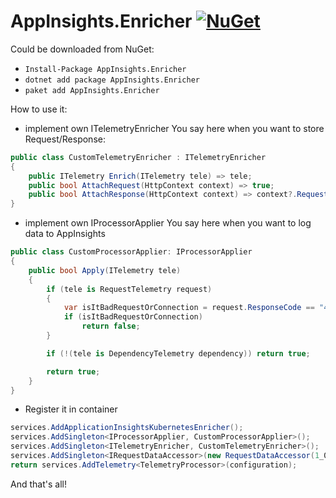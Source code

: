 # AppInsights.Enricher [![NuGet](https://buildstats.info/nuget/AppInsights.Enricher?includePreReleases=true)](https://www.nuget.org/packages/AppInsights.Enricher)


Could be downloaded from NuGet:
- ```Install-Package AppInsights.Enricher```
- ```dotnet add package AppInsights.Enricher```
- ```paket add AppInsights.Enricher```

How to use it:

* implement own ITelemetryEnricher
You say here when you want to store Request/Response:

```csharp
public class CustomTelemetryEnricher : ITelemetryEnricher
{
    public ITelemetry Enrich(ITelemetry tele) => tele;
    public bool AttachRequest(HttpContext context) => true;
    public bool AttachResponse(HttpContext context) => context?.Request?.Path.Value?.Contains("mail") == true;
}
```

* implement own IProcessorApplier
You say here when you want to log data to AppInsights

```csharp
public class CustomProcessorApplier: IProcessorApplier
{
    public bool Apply(ITelemetry tele)
    {
        if (tele is RequestTelemetry request)
        {
            var isItBadRequestOrConnection = request.ResponseCode == "404";
            if (isItBadRequestOrConnection)
                return false;
        }

        if (!(tele is DependencyTelemetry dependency)) return true;

        return true;
    }
}
```

* Register it in container

```csharp
services.AddApplicationInsightsKubernetesEnricher();
services.AddSingleton<IProcessorApplier, CustomProcessorApplier>();
services.AddSingleton<ITelemetryEnricher, CustomTelemetryEnricher>();
services.AddSingleton<IRequestDataAccessor>(new RequestDataAccessor(1_000, 1_000, 100_000));
return services.AddTelemetry<TelemetryProcessor>(configuration);
```

And that's all!
